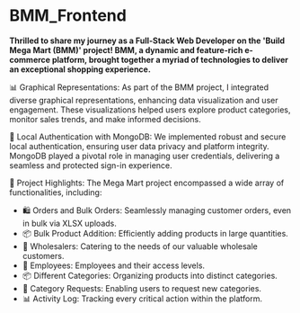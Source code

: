 # BMM_Frontend


**Thrilled to share my journey as a Full-Stack Web Developer on the 'Build Mega Mart (BMM)' project!
BMM, a dynamic and feature-rich e-commerce platform, brought together a myriad of technologies to deliver an exceptional shopping experience.**


📊 Graphical Representations:
As part of the BMM project, I integrated diverse graphical representations, enhancing data visualization and user engagement. These visualizations helped users explore product categories, monitor sales trends, and make informed decisions.

🔐 Local Authentication with MongoDB:
We implemented robust and secure local authentication, ensuring user data privacy and platform integrity. MongoDB played a pivotal role in managing user credentials, delivering a seamless and protected sign-in experience.

🛒 Project Highlights:
The Mega Mart project encompassed a wide array of functionalities, including:

* 🛍️ Orders and Bulk Orders: Seamlessly managing customer orders, even in bulk via XLSX uploads.
* 📦 Bulk Product Addition: Efficiently adding products in large quantities.
* 💼 Wholesalers: Catering to the needs of our valuable wholesale customers.
* 👥 Employees: Employees and their access levels.
* 📦 Different Categories: Organizing products into distinct categories.
* 📝 Category Requests: Enabling users to request new categories.
* 📊 Activity Log: Tracking every critical action within the platform.

